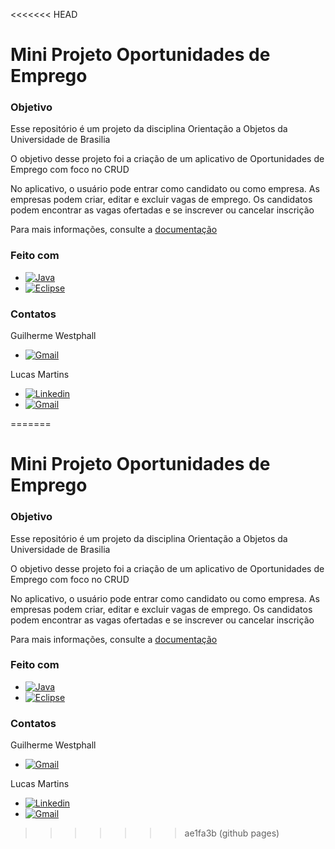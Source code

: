 <<<<<<< HEAD
# Mini Projeto Oportunidades de Emprego
### Objetivo
 <p>Esse repositório é um projeto da disciplina Orientação a Objetos da Universidade de Brasilia</p>
 <p>O objetivo desse projeto foi a criação de um aplicativo de Oportunidades de Emprego com foco no CRUD</p>
 <p>No aplicativo, o usuário pode entrar como candidato ou como empresa. As empresas podem criar, editar e excluir vagas de emprego. Os candidatos podem encontrar as vagas ofertadas e se inscrever ou cancelar inscrição</p>
 
 Para mais informações, consulte a [documentação](https://github.com/west7/MiniProjetoOO/blob/main/doc/index.html)
 
 ### Feito com

* [![Java][Java.com]][Java-url]
* [![Eclipse][Eclipse.com]][Eclipse-url]

### Contatos
Guilherme Westphall 
* [![Gmail][Gmail]](guilhermewestphall@gmail.com)

Lucas Martins
* [![Linkedin][linkedin-shield]](https://www.linkedin.com/in/lucas-martins-gabriel/)
* [![Gmail][Gmail]](lucasmartinsgabriel@gmail.com)

[Java.com]: https://img.shields.io/badge/java-%23ED8B00.svg?style=for-the-badge&logo=java&logoColor=white
[Java-url]: https://www.java.com
[Eclipse.com]: https://img.shields.io/badge/Eclipse-FE7A16.svg?style=for-the-badge&logo=Eclipse&logoColor=white
[Eclipse-url]: https://www.eclipse.org/
[linkedin-shield]: https://img.shields.io/badge/-LinkedIn-black.svg?style=for-the-badge&logo=linkedin&colorB=555
[linkedin-url]: https://linkedin.com/in/
[Gmail]: https://img.shields.io/badge/Gmail-D14836?style=for-the-badge&logo=gmail&logoColor=white
=======
# Mini Projeto Oportunidades de Emprego
### Objetivo
 <p>Esse repositório é um projeto da disciplina Orientação a Objetos da Universidade de Brasilia</p>
 <p>O objetivo desse projeto foi a criação de um aplicativo de Oportunidades de Emprego com foco no CRUD</p>
 <p>No aplicativo, o usuário pode entrar como candidato ou como empresa. As empresas podem criar, editar e excluir vagas de emprego. Os candidatos podem encontrar as vagas ofertadas e se inscrever ou cancelar inscrição</p>
 
 Para mais informações, consulte a [documentação](https://github.com/west7/MiniProjetoOO/blob/main/doc/index.html)
 
 ### Feito com

* [![Java][Java.com]][Java-url]
* [![Eclipse][Eclipse.com]][Eclipse-url]

### Contatos
Guilherme Westphall 
* [![Gmail][Gmail]](guilhermewestphall@gmail.com)

Lucas Martins
* [![Linkedin][linkedin-shield]](https://www.linkedin.com/in/lucas-martins-gabriel/)
* [![Gmail][Gmail]](lucasmartinsgabriel@gmail.com)

[Java.com]: https://img.shields.io/badge/java-%23ED8B00.svg?style=for-the-badge&logo=java&logoColor=white
[Java-url]: https://www.java.com
[Eclipse.com]: https://img.shields.io/badge/Eclipse-FE7A16.svg?style=for-the-badge&logo=Eclipse&logoColor=white
[Eclipse-url]: https://www.eclipse.org/
[linkedin-shield]: https://img.shields.io/badge/-LinkedIn-black.svg?style=for-the-badge&logo=linkedin&colorB=555
[linkedin-url]: https://linkedin.com/in/
[Gmail]: https://img.shields.io/badge/Gmail-D14836?style=for-the-badge&logo=gmail&logoColor=white
>>>>>>> ae1fa3b (github pages)
